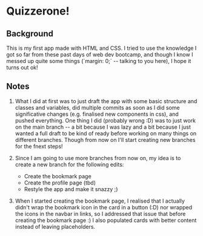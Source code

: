 # Quizzerone!

## Background

This is my first app made with HTML and CSS. I tried to use the knowledge I got so far from these past days of web dev bootcamp, and though I know I messed up quite some things (´margin: 0;´ -- talking to you here), I hope it turns out ok!

## Notes

1. What I did at first was to just draft the app with some basic structure and classes and variables, did multiple commits as soon as I did some significative changes (e.g. finalised new components in css), and pushed everything. One thing I did (probably wrong :D) was to just work on the main branch -- a bit because I was lazy and a bit because I just wanted a full draft to be kind of ready before working on many things on different branches. Though from now on I'll start creating new branches for the fnext steps!

2. Since I am going to use more branches from now on, my idea is to create a new branch for the following edits:

    - Create the bookmark page
    - Create the profile page (tbd)
    - Restyle the app and make it snazzy ;)

3. When I started creating the bookmark page, I realised that I actually didn't wrap the bookmark icon in the card in a button (:D) nor wrapped the icons in the navbar in links, so I addressed that issue that before creating the bookmark page :) I also populated cards with better content instead of leaving placeholders.
